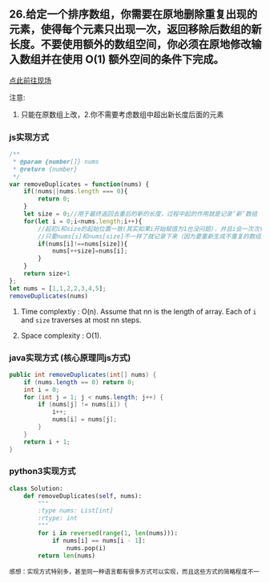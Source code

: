 ## 26.给定一个排序数组，你需要在原地删除重复出现的元素，使得每个元素只出现一次，返回移除后数组的新长度。不要使用额外的数组空间，你必须在原地修改输入数组并在使用 O(1) 额外空间的条件下完成。

[点此前往现场](https://leetcode.com/problems/remove-duplicates-from-sorted-array/description/)

注意:
1. 只能在原数组上改，2.你不需要考虑数组中超出新长度后面的元素

### js实现方式
```javascript
/**
 * @param {number[]} nums
 * @return {number}
 */
var removeDuplicates = function(nums) {
    if(!nums||nums.length === 0){
        return 0;
    }
    let size = 0;//用于最终返回去重后的新的长度，过程中起的作用就是记录‘新’数组（其实是在原数组上改的）的末尾
    for(let i = 0;i<nums.length;i++){
        //起初i和size的起始位置一致(其实如果i开始赋值为1也没问题)，并且i会一次次往后走，属于fast-runner,size属于slow-runner。
        //只要nums[i]和nums[size]不一样了就记录下来（因为要重新生成不重复的数组），一样就略过
        if(nums[i]!==nums[size]){
            nums[++size]=nums[i];
        }
    }
    return size+1
};
let nums = [1,1,2,2,3,4,5];
removeDuplicates(nums)
```
1. Time complextiy : O(n). Assume that nn is the length of array. Each of `i` and `size` traverses at most nn steps.

2. Space complexity : O(1).

### java实现方式 (核心原理同js方式)
```java
public int removeDuplicates(int[] nums) {
    if (nums.length == 0) return 0;
    int i = 0;
    for (int j = 1; j < nums.length; j++) {
        if (nums[j] != nums[i]) {
            i++;
            nums[i] = nums[j];
        }
    }
    return i + 1;
}
```

### python3实现方式

```python
class Solution:
    def removeDuplicates(self, nums):
        """
        :type nums: List[int]
        :rtype: int
        """
        for i in reversed(range(1, len(nums))):
            if nums[i] == nums[i - 1]:
                nums.pop(i)
        return len(nums)
```


    感想：实现方式特别多，甚至同一种语言都有很多方式可以实现，而且这些方式的简略程度不一